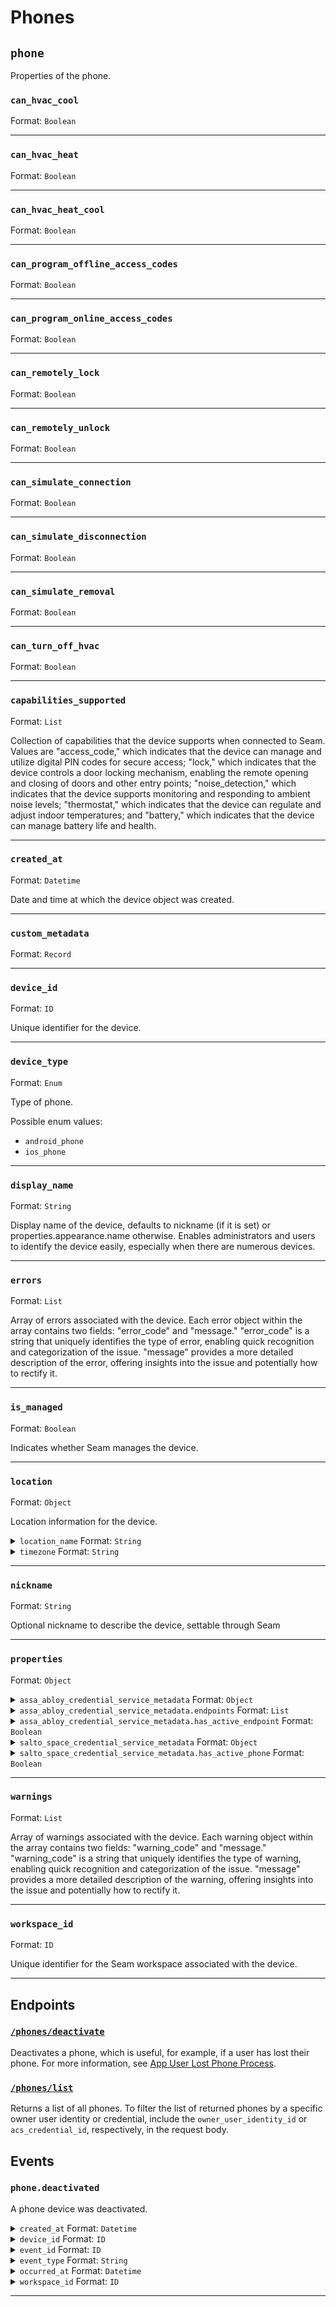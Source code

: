 # Phones

## `phone`

Properties of the phone.

### `can_hvac_cool`

Format: `Boolean`


---

### `can_hvac_heat`

Format: `Boolean`


---

### `can_hvac_heat_cool`

Format: `Boolean`


---

### `can_program_offline_access_codes`

Format: `Boolean`


---

### `can_program_online_access_codes`

Format: `Boolean`


---

### `can_remotely_lock`

Format: `Boolean`


---

### `can_remotely_unlock`

Format: `Boolean`


---

### `can_simulate_connection`

Format: `Boolean`


---

### `can_simulate_disconnection`

Format: `Boolean`


---

### `can_simulate_removal`

Format: `Boolean`


---

### `can_turn_off_hvac`

Format: `Boolean`


---

### `capabilities_supported`

Format: `List`

Collection of capabilities that the device supports when connected to Seam. Values are "access_code," which indicates that the device can manage and utilize digital PIN codes for secure access; "lock," which indicates that the device controls a door locking mechanism, enabling the remote opening and closing of doors and other entry points; "noise_detection," which indicates that the device supports monitoring and responding to ambient noise levels; "thermostat," which indicates that the device can regulate and adjust indoor temperatures; and "battery," which indicates that the device can manage battery life and health.


---

### `created_at`

Format: `Datetime`

Date and time at which the device object was created.


---

### `custom_metadata`

Format: `Record`


---

### `device_id`

Format: `ID`

Unique identifier for the device.


---

### `device_type`

Format: `Enum`

Type of phone.

Possible enum values:
- `android_phone`
- `ios_phone`


---

### `display_name`

Format: `String`

Display name of the device, defaults to nickname (if it is set) or properties.appearance.name otherwise. Enables administrators and users to identify the device easily, especially when there are numerous devices.


---

### `errors`

Format: `List`

Array of errors associated with the device. Each error object within the array contains two fields: "error_code" and "message." "error_code" is a string that uniquely identifies the type of error, enabling quick recognition and categorization of the issue. "message" provides a more detailed description of the error, offering insights into the issue and potentially how to rectify it.


---

### `is_managed`

Format: `Boolean`

Indicates whether Seam manages the device.


---

### `location`

Format: `Object`

Location information for the device.

<details>

<summary><code>location_name</code> Format: <code>String</code></summary>

Name of the device location.

</details>

<details>

<summary><code>timezone</code> Format: <code>String</code></summary>

Time zone of the device location.

</details>


---

### `nickname`

Format: `String`

Optional nickname to describe the device, settable through Seam


---

### `properties`

Format: `Object`

<details>

<summary><code>assa_abloy_credential_service_metadata</code> Format: <code>Object</code></summary>

ASSA ABLOY Credential Service metadata for the phone.

</details>

<details>

<summary><code>assa_abloy_credential_service_metadata.endpoints</code> Format: <code>List</code></summary>

Endpoints associated with the phone.

</details>

<details>

<summary><code>assa_abloy_credential_service_metadata.has_active_endpoint</code> Format: <code>Boolean</code></summary>

Indicates whether the credential service has active endpoints associated with the phone.

</details>

<details>

<summary><code>salto_space_credential_service_metadata</code> Format: <code>Object</code></summary>

Salto Space credential service metadata for the phone.

</details>

<details>

<summary><code>salto_space_credential_service_metadata.has_active_phone</code> Format: <code>Boolean</code></summary>

Indicates whether the credential service has an active associated phone.

</details>


---

### `warnings`

Format: `List`

Array of warnings associated with the device. Each warning object within the array contains two fields: "warning_code" and "message." "warning_code" is a string that uniquely identifies the type of warning, enabling quick recognition and categorization of the issue. "message" provides a more detailed description of the warning, offering insights into the issue and potentially how to rectify it.


---

### `workspace_id`

Format: `ID`

Unique identifier for the Seam workspace associated with the device.


---

## Endpoints

### [`/phones/deactivate`](./deactivate.md)

Deactivates a phone, which is useful, for example, if a user has lost their phone. For more information, see [App User Lost Phone Process](../../capability-guides/mobile-access/managing-phones-for-a-user-identity.md#app-user-lost-phone-process).
### [`/phones/list`](./list.md)

Returns a list of all phones. To filter the list of returned phones by a specific owner user identity or credential, include the `owner_user_identity_id` or `acs_credential_id`, respectively, in the request body.

## Events

### `phone.deactivated`

A phone device was deactivated.

<details>

<summary><code>created_at</code> Format: <code>Datetime</code></summary>

Date and time at which the event was created.

</details>

<details>

<summary><code>device_id</code> Format: <code>ID</code></summary>

ID of the [device](../../core-concepts/devices/README.md).

</details>

<details>

<summary><code>event_id</code> Format: <code>ID</code></summary>

ID of the event.

</details>

<details>

<summary><code>event_type</code> Format: <code>String</code></summary>

</details>

<details>

<summary><code>occurred_at</code> Format: <code>Datetime</code></summary>

Date and time at which the event occurred.

</details>

<details>

<summary><code>workspace_id</code> Format: <code>ID</code></summary>

ID of the [workspace](../../core-concepts/workspaces/README.md).

</details>

---

